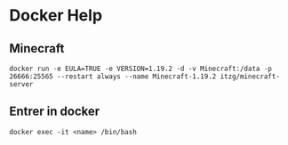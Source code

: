 # Docker Help 
## Minecraft
`docker run -e EULA=TRUE -e VERSION=1.19.2 -d -v Minecraft:/data -p 26666:25565 --restart always --name Minecraft-1.19.2 itzg/minecraft-server`

## Entrer in docker
`docker exec -it <name> /bin/bash`